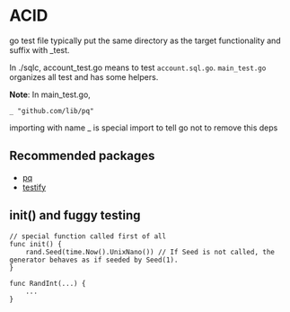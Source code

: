 # ACID

go test file typically put the same directory as the target functionality and suffix with _test.

In ./sqlc, account_test.go means to test `account.sql.go`.
`main_test.go` organizes all test and has some helpers.

**Note**:
In main_test.go,
```
_ "github.com/lib/pq"
```
importing with name _ is special import to tell go not to remove this deps

## Recommended packages
- [pq](https://github.com/lib/pq)
- [testify](https://github.com/stretchr/testify#installation)

## init() and fuggy testing

```
// special function called first of all
func init() {
	rand.Seed(time.Now().UnixNano()) // If Seed is not called, the generator behaves as if seeded by Seed(1).
}

func RandInt(...) {
    ...
}
```
